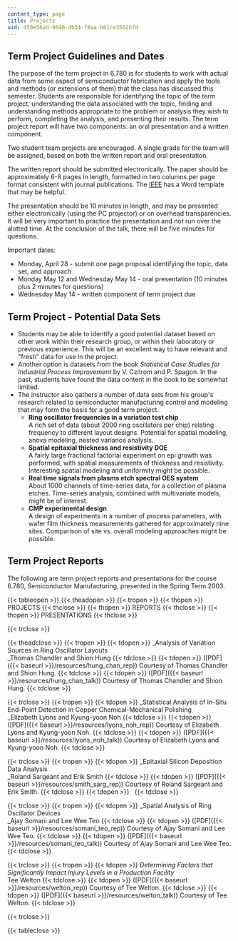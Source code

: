 ```yaml
---
content_type: page
title: Projects
uid: 450e56ad-9640-db34-f8aa-b61ce3502b7d
---
```


Term Project Guidelines and Dates
---------------------------------

The purpose of the term project in 6.780 is for students to work with actual data from some aspect of semiconductor fabrication and apply the tools and methods (or extensions of them) that the class has discussed this semester. Students are responsible for identifying the topic of the term project, understanding the data associated with the topic, finding and understanding methods appropriate to the problem or analysis they wish to perform, completing the analysis, and presenting their results. The term project report will have two components: an oral presentation and a written component.

Two student team projects are encouraged. A single grade for the team will be assigned, based on both the written report and oral presentation.

The written report should be submitted electronically. The paper should be approximately 6-8 pages in length, formatted in two columns per page format consistent with journal publications. The [IEEE](http://www.ieee.org/publications_standards/publications_standards_index.html) has a Word template that may be helpful.

The presentation should be 10 minutes in length, and may be presented either electronically (using the PC projector) or on overhead transparencies. It will be very important to practice the presentation and not run over the alotted time. At the conclusion of the talk, there will be five minutes for questions.

Important dates:

*   Monday, April 28 - submit one page proposal identifying the topic, data set, and approach
*   Monday May 12 and Wednesday May 14 - oral presentation (10 minutes plus 2 minutes for questions)
*   Wednesday May 14 - written component of term project due

Term Project - Potential Data Sets
----------------------------------

*   Students may be able to identify a good potential dataset based on other work within their research group, or within their laboratory or previous experience. This will be an excellent way to have relevant and "fresh" data for use in the project.
*   Another option is datasets from the book _Statistical Case Studies for Industrial Process Improvement_ by V. Czitrom and P. Spagon. In the past, students have found the data content in the book to be somewhat limited.
*   The instructor also gathers a number of data sets from his group's research related to semiconductor manufacturing control and modeling that may form the basis for a good term project.
    *   **Ring oscillator frequencies in a variation test chip**  
        A rich set of data (about 2000 ring oscillators per chip) relating frequency to different layout designs. Potential for spatial modeling, anova modeling, nested variance analysis.
    *   **Spatial epitaxial thickness and resistivity DOE**  
        A fairly large fractional factorial experiment on epi growth was performed, with spatial measurements of thickness and resistivity. Interesting spatial modeling and uniformity might be possible.
    *   **Real time signals from plasms etch spectral OES system**  
        About 1000 channels of time-series data, for a collection of plasma etches. Time-series analysis, combined with multivariate models, might be of interest.
    *   **CMP experimental design**  
        A design of experiments in a number of process parameters, with wafer film thickness measurements gathered for approximately nine sites. Comparison of site vs. overall modeling approaches might be possible.

Term Project Reports
--------------------

The following are term project reports and presentations for the course 6.780, Semiconductor Manufacturing, presented in the Spring Term 2003.

{{< tableopen >}}
{{< theadopen >}}
{{< tropen >}}
{{< thopen >}}
PROJECTS
{{< thclose >}}
{{< thopen >}}
REPORTS
{{< thclose >}}
{{< thopen >}}
PRESENTATIONS
{{< thclose >}}

{{< trclose >}}

{{< theadclose >}}
{{< tropen >}}
{{< tdopen >}}
_Analysis of Variation Sources in Ring Oscillator Layouts  
_Thomas Chandler and Shion Hung
{{< tdclose >}}
{{< tdopen >}}
([PDF]({{< baseurl >}}/resources/hung_chan_rep)) Courtesy of Thomas Chandler and Shion Hung.
{{< tdclose >}}
{{< tdopen >}}
([PDF]({{< baseurl >}}/resources/hung_chan_talk)) Courtesy of Thomas Chandler and Shion Hung.
{{< tdclose >}}

{{< trclose >}}
{{< tropen >}}
{{< tdopen >}}
_Statistical Analysis of In-Situ End-Point Detection in Copper Chemical-Mechanical Polishing  
_Elizabeth Lyons and Kyung-yoon Noh
{{< tdclose >}}
{{< tdopen >}}
([PDF]({{< baseurl >}}/resources/lyons_noh_rep)) Courtesy of Elizabeth Lyons and Kyung-yoon Noh.
{{< tdclose >}}
{{< tdopen >}}
([PDF]({{< baseurl >}}/resources/lyons_noh_talk)) Courtesy of Elizabeth Lyons and Kyung-yoon Noh.
{{< tdclose >}}

{{< trclose >}}
{{< tropen >}}
{{< tdopen >}}
_Epitaxial Silicon Deposition Data Analysis  
_Roland Sargeant and Erik Smith
{{< tdclose >}}
{{< tdopen >}}
([PDF]({{< baseurl >}}/resources/smith_sarg_rep)) Courtesy of Roland Sargeant and Erik Smith.
{{< tdclose >}}
{{< tdopen >}}
 
{{< tdclose >}}

{{< trclose >}}
{{< tropen >}}
{{< tdopen >}}
_Spatial Analysis of Ring Oscillator Devices  
_Ajay Somani and Lee Wee Teo
{{< tdclose >}}
{{< tdopen >}}
([PDF]({{< baseurl >}}/resources/somani_teo_rep)) Courtesy of Ajay Somani and Lee Wee Teo.
{{< tdclose >}}
{{< tdopen >}}
([PDF]({{< baseurl >}}/resources/somani_teo_talk)) Courtesy of Ajay Somani and Lee Wee Teo.
{{< tdclose >}}

{{< trclose >}}
{{< tropen >}}
{{< tdopen >}}
_Determining Factors that Significantly Impact Injury Levels in a Production Facility_  
Tee Welton
{{< tdclose >}}
{{< tdopen >}}
([PDF]({{< baseurl >}}/resources/welton_rep)) Courtesy of Tee Welton.
{{< tdclose >}}
{{< tdopen >}}
([PDF]({{< baseurl >}}/resources/welton_talk)) Courtesy of Tee Welton.
{{< tdclose >}}

{{< trclose >}}

{{< tableclose >}}